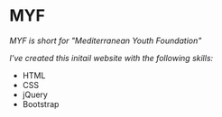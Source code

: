 # MYF

_MYF is short for "Mediterranean Youth Foundation"_


*I've created this initail website with the following skills:*
* HTML
* CSS
* jQuery
* Bootstrap
